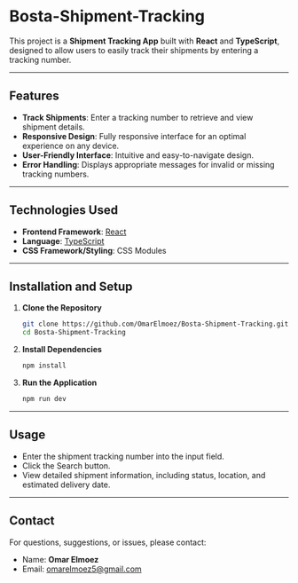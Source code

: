 # Bosta-Shipment-Tracking

This project is a **Shipment Tracking App** built with **React** and **TypeScript**, designed to allow users to easily
track their shipments by entering a tracking number.

---
## Features

- **Track Shipments**: Enter a tracking number to retrieve and view shipment details.
- **Responsive Design**: Fully responsive interface for an optimal experience on any device.
- **User-Friendly Interface**: Intuitive and easy-to-navigate design.
- **Error Handling**: Displays appropriate messages for invalid or missing tracking numbers.

---
## Technologies Used

- **Frontend Framework**: [React](https://reactjs.org/)
- **Language**: [TypeScript](https://www.typescriptlang.org/)
- **CSS Framework/Styling**: CSS Modules

---

## Installation and Setup

1. **Clone the Repository**
   ```bash
   git clone https://github.com/OmarElmoez/Bosta-Shipment-Tracking.git
   cd Bosta-Shipment-Tracking

2. **Install Dependencies**
   ```bash
   npm install

3. **Run the Application**
   ```bash
   npm run dev

---

## Usage

- Enter the shipment tracking number into the input field.
- Click the Search button.
- View detailed shipment information, including status, location, and estimated delivery date.

---
## Contact

For questions, suggestions, or issues, please contact:

- Name: **Omar Elmoez**
- Email: [omarelmoez5@gmail.com](mailto:omarelmoez5@gmail.com)

